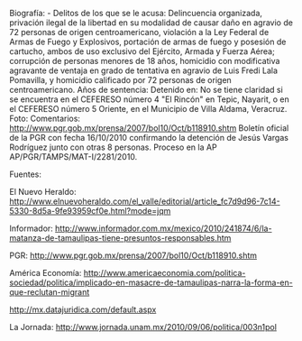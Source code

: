 Biografía: -
Delitos de los que se le acusa:  Delincuencia organizada, privación ilegal de la libertad en su modalidad de causar daño en agravio de 72 personas de origen centroamericano, violación a la Ley Federal de Armas de Fuego y Explosivos, portación de armas de fuego y posesión de cartucho, ambos de uso exclusivo del Ejército, Armada y Fuerza Aérea; corrupción de personas menores de 18 años, homicidio con modificativa agravante de ventaja en grado de tentativa en agravio de Luis Fredi Lala Pomavilla, y homicidio calificado por 72 personas de origen centroamericano. 
Años de sentencia: 
Detenido en: No se tiene claridad si se encuentra en  el CEFERESO número 4 "El Rincón" en Tepic, Nayarit, o en el CEFERESO número 5 Oriente, en el Municipio de Villa Aldama, Veracruz.
Foto: 
Comentarios: 
http://www.pgr.gob.mx/prensa/2007/bol10/Oct/b118910.shtm
Boletín oficial de la PGR con fecha 16/10/2010 confirmando la detención de Jesús Vargas Rodríguez junto con otras 8 personas.
Proceso en la AP AP/PGR/TAMPS/MAT-I/2281/2010. 

Fuentes:

El Nuevo Heraldo: http://www.elnuevoheraldo.com/el_valle/editorial/article_fc7d9d96-7c14-5330-8d5a-9fe93959cf0e.html?mode=jqm

Informador: http://www.informador.com.mx/mexico/2010/241874/6/la-matanza-de-tamaulipas-tiene-presuntos-responsables.htm

PGR: http://www.pgr.gob.mx/prensa/2007/bol10/Oct/b118910.shtm

América Economía: http://www.americaeconomia.com/politica-sociedad/politica/implicado-en-masacre-de-tamaulipas-narra-la-forma-en-que-reclutan-migrant

http://mx.datajuridica.com/default.aspx

La Jornada: http://www.jornada.unam.mx/2010/09/06/politica/003n1pol
